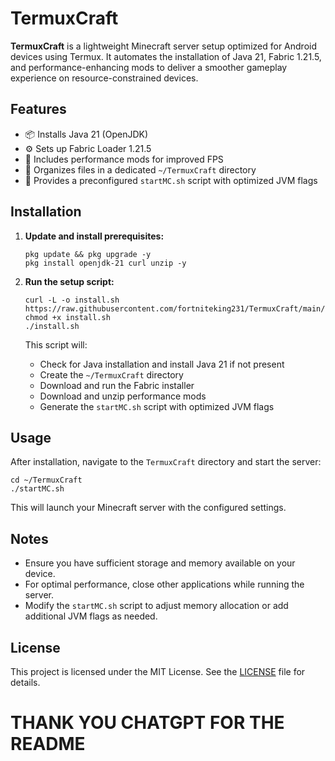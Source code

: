   <h1>TermuxCraft</h1>

  <p><strong>TermuxCraft</strong> is a lightweight Minecraft server setup optimized for Android devices using Termux. It automates the installation of Java 21, Fabric 1.21.5, and performance-enhancing mods to deliver a smoother gameplay experience on resource-constrained devices.</p>

  <h2>Features</h2>
  <ul>
    <li>📦 Installs Java 21 (OpenJDK)</li>
    <li>⚙️ Sets up Fabric Loader 1.21.5</li>
    <li>🚀 Includes performance mods for improved FPS</li>
    <li>📁 Organizes files in a dedicated <code>~/TermuxCraft</code> directory</li>
    <li>🧩 Provides a preconfigured <code>startMC.sh</code> script with optimized JVM flags</li>
  </ul>

  <h2>Installation</h2>
  <ol>
    <li><strong>Update and install prerequisites:</strong>
      <pre><code>pkg update && pkg upgrade -y
pkg install openjdk-21 curl unzip -y</code></pre>
    </li>
    <li><strong>Run the setup script:</strong>
      <pre><code>curl -L -o install.sh https://raw.githubusercontent.com/fortniteking231/TermuxCraft/main/install.sh
chmod +x install.sh
./install.sh</code></pre>
      <p>This script will:</p>
      <ul>
        <li>Check for Java installation and install Java 21 if not present</li>
        <li>Create the <code>~/TermuxCraft</code> directory</li>
        <li>Download and run the Fabric installer</li>
        <li>Download and unzip performance mods</li>
        <li>Generate the <code>startMC.sh</code> script with optimized JVM flags</li>
      </ul>
    </li>
  </ol>

  <h2>Usage</h2>
  <p>After installation, navigate to the <code>TermuxCraft</code> directory and start the server:</p>
  <pre><code>cd ~/TermuxCraft
./startMC.sh</code></pre>
  <p>This will launch your Minecraft server with the configured settings.</p>

  <h2>Notes</h2>
  <ul>
    <li>Ensure you have sufficient storage and memory available on your device.</li>
    <li>For optimal performance, close other applications while running the server.</li>
    <li>Modify the <code>startMC.sh</code> script to adjust memory allocation or add additional JVM flags as needed.</li>
  </ul>

  <h2>License</h2>
  <p>This project is licensed under the MIT License. See the <a href="LICENSE">LICENSE</a> file for details.</p>

  <h1>THANK YOU CHATGPT FOR THE README</h1>
